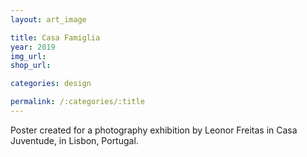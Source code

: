```yaml
---
layout: art_image

title: Casa Famiglia
year: 2019
img_url: 
shop_url:

categories: design

permalink: /:categories/:title
---
```


Poster created for a photography exhibition by Leonor Freitas in Casa Juventude, in Lisbon, Portugal.